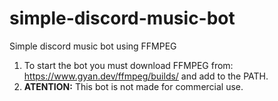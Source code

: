 # simple-discord-music-bot
Simple discord music bot using FFMPEG

1. To start the bot you must download FFMPEG from: https://www.gyan.dev/ffmpeg/builds/ and add to the PATH.
2. **ATENTION:** This bot is not made for commercial use.
